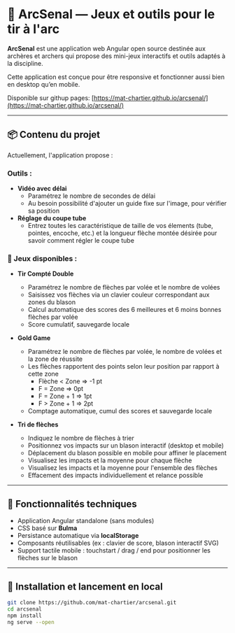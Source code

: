 # 🎯 ArcSenal — Jeux et outils pour le tir à l'arc

**ArcSenal** est une application web Angular open source destinée aux archères et archers qui propose des mini-jeux interactifs et outils adaptés à la discipline.

Cette application est conçue pour être responsive et fonctionner aussi bien en desktop qu’en mobile.

Disponible sur githup pages: [https://mat-chartier.github.io/arcsenal/](https://mat-chartier.github.io/arcsenal/)

---

## 📦 Contenu du projet

Actuellement, l'application propose :

### Outils :
 - **Vidéo avec délai**
   - Paramétrez le nombre de secondes de délai
   - Au besoin possibilité d'ajouter un guide fixe sur l'image, pour vérifier sa position
- **Réglage du coupe tube**
  - Entrez toutes les caractéristique de taille de vos élements (tube, pointes, encoche, etc.) et la longueur flèche montée désirée pour savoir comment régler le coupe tube

### 🏹 Jeux disponibles :

- **Tir Compté Double**
  - Paramétrez le nombre de flèches par volée et le nombre de volées
  - Saisissez vos flèches via un clavier couleur correspondant aux zones du blason
  - Calcul automatique des scores des 6 meilleures et 6 moins bonnes flèches par volée
  - Score cumulatif, sauvegarde locale

- **Gold Game**
  - Paramétrez le nombre de flèches par volée, le nombre de volées et la zone de réussite
  - Les flèches rapportent des points selon leur position par rapport à cette zone
    - Flèche < Zone => -1 pt
    - F = Zone => 0pt
    - F = Zone + 1 => 1pt
    - F > Zone + 1 => 2pt
  - Comptage automatique, cumul des scores et sauvegarde locale

- **Tri de flèches**
  - Indiquez le nombre de flèches à trier
  - Positionnez vos impacts sur un blason interactif (desktop et mobile)
  - Déplacement du blason possible en mobile pour affiner le placement
  - Visualisez les impacts et la moyenne pour chaque flèche
  - Visualisez les impacts et la moyenne pour l'ensemble des flèches
  - Effacement des impacts individuellement et relance possible

---

## 📱 Fonctionnalités techniques

- Application Angular standalone (sans modules)
- CSS basé sur **Bulma**
- Persistance automatique via **localStorage**
- Composants réutilisables (ex : clavier de score, blason interactif SVG)
- Support tactile mobile : touchstart / drag / end pour positionner les flèches sur le blason

---

## 🚀 Installation et lancement en local

```bash
git clone https://github.com/mat-chartier/arcsenal.git
cd arcsenal
npm install
ng serve --open
